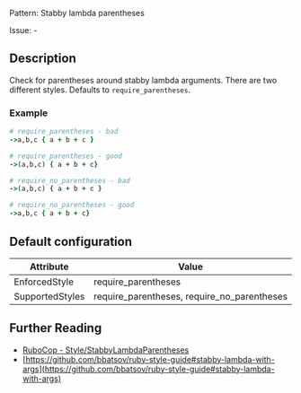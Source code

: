 Pattern: Stabby lambda parentheses

Issue: -

## Description

Check for parentheses around stabby lambda arguments.
There are two different styles. Defaults to `require_parentheses`.

### Example

```ruby
# require_parentheses - bad
->a,b,c { a + b + c }

# require_parentheses - good
->(a,b,c) { a + b + c}

# require_no_parentheses - bad
->(a,b,c) { a + b + c }

# require_no_parentheses - good
->a,b,c { a + b + c}
```

## Default configuration

Attribute | Value
--- | ---
EnforcedStyle | require_parentheses
SupportedStyles | require_parentheses, require_no_parentheses

## Further Reading

* [RuboCop - Style/StabbyLambdaParentheses](https://rubocop.readthedocs.io/en/latest/cops_style/#stylestabbylambdaparentheses)
* [https://github.com/bbatsov/ruby-style-guide#stabby-lambda-with-args](https://github.com/bbatsov/ruby-style-guide#stabby-lambda-with-args)
